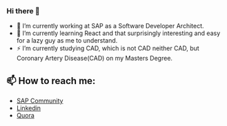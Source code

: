 ### Hi there 👋

- 🔭 I’m currently working at SAP as a Software Developer Architect.
- 🌱 I’m currently learning React and that surprisingly interesting and easy for a lazy guy as me to understand.
- ⚡ I’m currently studying CAD, which is not CAD neither CAD, but Coronary Artery Disease(CAD) on my Masters Degree.

## 📫 How to reach me:
- [SAP Community](https://people.sap.com/samuel.armbrust)
- [Linkedin](https://www.linkedin.com/in/armbrustsamuel/)
- [Quora](https://www.quora.com/profile/Samuel-Armbrust-1)

<!--
**armbrustsamuel/armbrustsamuel** is a ✨ _special_ ✨ repository because its `README.md` (this file) appears on your GitHub profile.

Here are some ideas to get you started:

- 🔭 I’m currently working on ...
- 🌱 I’m currently learning ...
- 👯 I’m looking to collaborate on ...
- 🤔 I’m looking for help with ...
- 💬 Ask me about ...
- 📫 How to reach me: ...
- 😄 Pronouns: ...
- ⚡ Fun fact: ...
-->
